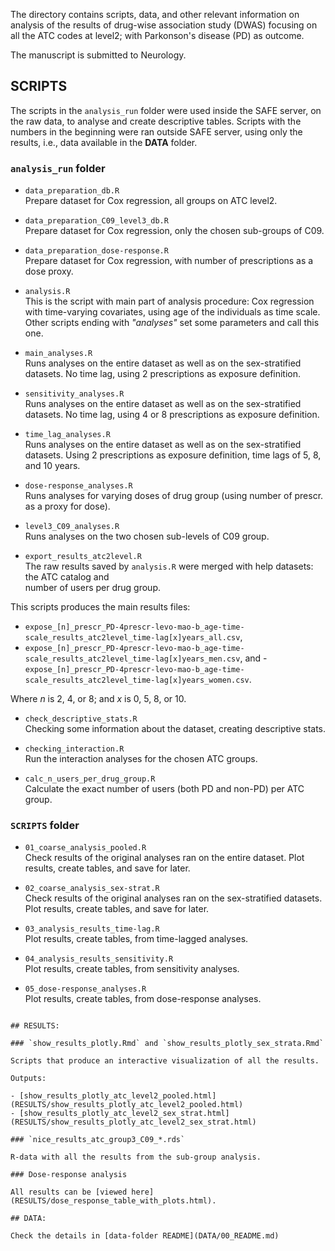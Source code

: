 The directory contains scripts, data, and other relevant information on analysis
of the results of drug-wise association study (DWAS) focusing on all the
ATC codes at level2; with Parkonson's disease (PD) as outcome.

The manuscript is submitted to Neurology.

## SCRIPTS

The scripts in the `analysis_run` folder were used inside the SAFE server,
on the raw data, to analyse and create descriptive tables. Scripts with the
numbers in the beginning were ran outside SAFE server, using only the results,
i.e., data available in the **DATA** folder.

### `analysis_run` folder

- `data_preparation_db.R`    
Prepare dataset for Cox regression, all groups on ATC level2.

- `data_preparation_C09_level3_db.R`    
Prepare dataset for Cox regression, only the chosen sub-groups of C09.

- `data_preparation_dose-response.R`    
Prepare dataset for Cox regression, with number of prescriptions as a dose
proxy.

- `analysis.R`    
This is the script with main part of analysis procedure: Cox regression with
time-varying covariates, using age of the individuals as time scale. Other
scripts ending with _"analyses"_ set some parameters and call this one. 

- `main_analyses.R`    
Runs analyses on the entire dataset as well as on the sex-stratified
datasets. No time lag, using 2 prescriptions as exposure definition.

- `sensitivity_analyses.R`    
Runs analyses on the entire dataset as well as on the sex-stratified
datasets. No time lag, using 4 or 8 prescriptions as exposure definition.

- `time_lag_analyses.R`    
Runs analyses on the entire dataset as well as on the sex-stratified
datasets. Using 2 prescriptions as exposure definition, time lags of 5, 8,
and 10 years.

- `dose-response_analyses.R`    
Runs analyses for varying doses of drug group (using number of prescr.
as a proxy for dose).

- `level3_C09_analyses.R`    
Runs analyses on the two chosen sub-levels of C09 group.

- `export_results_atc2level.R`    
The raw results saved by `analysis.R` were merged with help datasets:    
the ATC catalog and    
number of users per drug group.

This scripts produces the main results files: 
- `expose_[n]_prescr_PD-4prescr-levo-mao-b_age-time-scale_results_atc2level_time-lag[x]years_all.csv`,
- `expose_[n]_prescr_PD-4prescr-levo-mao-b_age-time-scale_results_atc2level_time-lag[x]years_men.csv`, and
-`expose_[n]_prescr_PD-4prescr-levo-mao-b_age-time-scale_results_atc2level_time-lag[x]years_women.csv`.

Where _n_ is 2, 4, or 8; and _x_ is 0, 5, 8, or 10.

- `check_descriptive_stats.R`    
Checking some information about the dataset, creating descriptive stats.

- `checking_interaction.R`    
Run the interaction analyses for the chosen ATC groups.

- `calc_n_users_per_drug_group.R`    
Calculate the exact number of users (both PD and non-PD) per ATC group.

### `SCRIPTS` folder

- `01_coarse_analysis_pooled.R`    
Check results of the original analyses ran on the entire dataset. 
Plot results, create tables, and save for later.

- `02_coarse_analysis_sex-strat.R`    
Check results of the original analyses ran on the sex-stratified datasets.
Plot results, create tables, and save for later.

- `03_analysis_results_time-lag.R`    
Plot results, create tables, from time-lagged analyses.

- `04_analysis_results_sensitivity.R`    
Plot results, create tables, from sensitivity analyses.

- `05_dose-response_analyses.R`    
Plot results, create tables, from dose-response analyses.

~~~

## RESULTS:

### `show_results_plotly.Rmd` and `show_results_plotly_sex_strata.Rmd`

Scripts that produce an interactive visualization of all the results.

Outputs:

- [show_results_plotly_atc_level2_pooled.html](RESULTS/show_results_plotly_atc_level2_pooled.html)
- [show_results_plotly_atc_level2_sex_strat.html](RESULTS/show_results_plotly_atc_level2_sex_strat.html)

### `nice_results_atc_group3_C09_*.rds`

R-data with all the results from the sub-group analysis.

### Dose-response analysis

All results can be [viewed here](RESULTS/dose_response_table_with_plots.html).

## DATA:

Check the details in [data-folder README](DATA/00_README.md)
